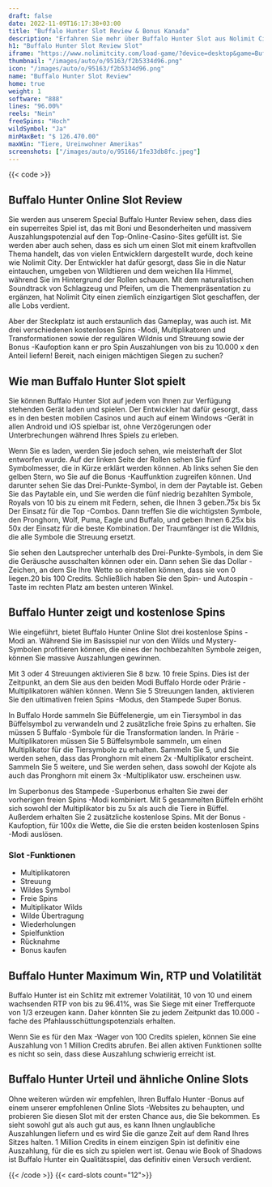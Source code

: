 ```yaml
---
draft: false
date: 2022-11-09T16:17:38+03:00
title: "Buffalo Hunter Slot Review & Bonus Kanada"
description: "Erfahren Sie mehr über Buffalo Hunter Slot aus Nolimit City -Funktionen, Auszahlungen, Volatilität, RTP und erhalten Sie kostenlose Spins und Casino -Bonus von den besten CA -Online -Casinos!"
h1: "Buffalo Hunter Slot Review Slot"
iframe: "https://www.nolimitcity.com/load-game/?device=desktop&game=BuffaloHunter"
thumbnail: "/images/auto/o/95163/f2b5334d96.png"
icon: "/images/auto/o/95163/f2b5334d96.png"
name: "Buffalo Hunter Slot Review"
home: true
weight: 1
software: "888"
lines: "96.00%"
reels: "Nein"
freeSpins: "Hoch"
wildSymbol: "Ja"
minMaxBet: "$ 126.470.00"
maxWin: "Tiere, Ureinwohner Amerikas"
screenshots: ["/images/auto/o/95166/1fe33db8fc.jpeg"]
---
```


{{< code >}}<h2>Buffalo Hunter Online Slot Review</h2><p>Sie werden aus unserem Special Buffalo Hunter Review sehen, dass dies ein superreites Spiel ist, das mit Boni und Besonderheiten und massivem Auszahlungspotenzial auf den Top-Online-Casino-Sites gefüllt ist. Sie werden aber auch sehen, dass es sich um einen Slot mit einem kraftvollen Thema handelt, das von vielen Entwicklern dargestellt wurde, doch keine wie Nolimit City. Der Entwickler hat dafür gesorgt, dass Sie in die Natur eintauchen, umgeben von Wildtieren und dem weichen lila Himmel, während Sie im Hintergrund der Rollen schauen. Mit dem naturalistischen Soundtrack von Schlagzeug und Pfeifen, um die Themenpräsentation zu ergänzen, hat Nolimit City einen ziemlich einzigartigen Slot geschaffen, der alle Lobs verdient.</p><p>Aber der Steckplatz ist auch erstaunlich das Gameplay, was auch ist. Mit drei verschiedenen kostenlosen Spins -Modi, Multiplikatoren und Transformationen sowie der regulären Wildnis und Streuung sowie der Bonus -Kaufoption kann er pro Spin Auszahlungen von bis zu 10.000 x den Anteil liefern! Bereit, nach einigen mächtigen Siegen zu suchen?</p><h2>Wie man Buffalo Hunter Slot spielt</h2><p>Sie können Buffalo Hunter Slot auf jedem von Ihnen zur Verfügung stehenden Gerät laden und spielen. Der Entwickler hat dafür gesorgt, dass es in den besten mobilen Casinos und auch auf einem Windows -Gerät in allen Android und iOS spielbar ist, ohne Verzögerungen oder Unterbrechungen während Ihres Spiels zu erleben.</p><p>Wenn Sie es laden, werden Sie jedoch sehen, wie meisterhaft der Slot entworfen wurde. Auf der linken Seite der Rollen sehen Sie fünf Symbolmesser, die in Kürze erklärt werden können. Ab links sehen Sie den gelben Stern, wo Sie auf die Bonus -Kauffunktion zugreifen können. Und darunter sehen Sie das Drei-Punkte-Symbol, in dem der Paytable ist. Geben Sie das Paytable ein, und Sie werden die fünf niedrig bezahlten Symbole, Royals von 10 bis zu einem mit Federn, sehen, die Ihnen 3 geben.75x bis 5x Der Einsatz für die Top -Combos. Dann treffen Sie die wichtigsten Symbole, den Pronghorn, Wolf, Puma, Eagle und Buffalo, und geben Ihnen 6.25x bis 50x der Einsatz für die beste Kombination. Der Traumfänger ist die Wildnis, die alle Symbole die Streuung ersetzt.</p><p>Sie sehen den Lautsprecher unterhalb des Drei-Punkte-Symbols, in dem Sie die Geräusche ausschalten können oder ein. Dann sehen Sie das Dollar -Zeichen, an dem Sie Ihre Wette so einstellen können, dass sie von 0 liegen.20 bis 100 Credits. Schließlich haben Sie den Spin- und Autospin -Taste im rechten Platz am besten unteren Winkel.</p><h2>Buffalo Hunter zeigt und kostenlose Spins</h2><p>Wie eingeführt, bietet Buffalo Hunter Online Slot drei kostenlose Spins -Modi an. Während Sie im Basisspiel nur von den Wilds und Mystery-Symbolen profitieren können, die eines der hochbezahlten Symbole zeigen, können Sie massive Auszahlungen gewinnen.</p><p>Mit 3 oder 4 Streuungen aktivieren Sie 8 bzw. 10 freie Spins. Dies ist der Zeitpunkt, an dem Sie aus den beiden Modi Buffalo Horde oder Prärie -Multiplikatoren wählen können. Wenn Sie 5 Streuungen landen, aktivieren Sie den ultimativen freien Spins -Modus, den Stampede Super Bonus.</p><p>In Buffalo Horde sammeln Sie Büffelenergie, um ein Tiersymbol in das Büffelsymbol zu verwandeln und 2 zusätzliche freie Spins zu erhalten. Sie müssen 5 Buffalo -Symbole für die Transformation landen. In Prärie -Multiplikatoren müssen Sie 5 Büffelsymbole sammeln, um einen Multiplikator für die Tiersymbole zu erhalten. Sammeln Sie 5, und Sie werden sehen, dass das Pronghorn mit einem 2x -Multiplikator erscheint. Sammeln Sie 5 weitere, und Sie werden sehen, dass sowohl der Kojote als auch das Pronghorn mit einem 3x -Multiplikator usw. erscheinen usw.</p><p>Im Superbonus des Stampede -Superbonus erhalten Sie zwei der vorherigen freien Spins -Modi kombiniert. Mit 5 gesammelten Büffeln erhöht sich sowohl der Multiplikator bis zu 5x als auch die Tiere in Büffel. Außerdem erhalten Sie 2 zusätzliche kostenlose Spins. Mit der Bonus -Kaufoption, für 100x die Wette, die Sie die ersten beiden kostenlosen Spins -Modi auslösen.</p><h3>
Slot -Funktionen</h3><ul>
<li></span>
Multiplikatoren</li>
<li></span>
Streuung</li>
<li></span>
Wildes Symbol</li>
<li></span>
Freie Spins</li>
<li></span>
Multiplikator Wilds</li>
<li></span>
Wilde Übertragung</li>
<li></span>
Wiederholungen</li>
<li></span>
Spielfunktion</li>
<li></span>
Rücknahme</li>
<li></span>
Bonus kaufen</li></ul><h2>Buffalo Hunter Maximum Win, RTP und Volatilität</h2><p>Buffalo Hunter ist ein Schlitz mit extremer Volatilität, 10 von 10 und einem wachsenden RTP von bis zu 96.41%, was Sie Siege mit einer Trefferquote von 1/3 erzeugen kann. Daher könnten Sie zu jedem Zeitpunkt das 10.000 -fache des Pfahlausschüttungspotenzials erhalten.</p><p>Wenn Sie es für den Max -Wager von 100 Credits spielen, können Sie eine Auszahlung von 1 Million Credits abrufen. Bei allen aktiven Funktionen sollte es nicht so sein, dass diese Auszahlung schwierig erreicht ist.</p><h2>Buffalo Hunter Urteil und ähnliche Online Slots</h2><p>Ohne weiteren würden wir empfehlen, Ihren Buffalo Hunter -Bonus auf einem unserer empfohlenen Online Slots -Websites zu behaupten, und probieren Sie diesen Slot mit der ersten Chance aus, die Sie bekommen. Es sieht sowohl gut als auch gut aus, es kann Ihnen unglaubliche Auszahlungen liefern und es wird Sie die ganze Zeit auf dem Rand Ihres Sitzes halten. 1 Million Credits in einem einzigen Spin ist definitiv eine Auszahlung, für die es sich zu spielen wert ist. Genau wie Book of Shadows ist Buffalo Hunter ein Qualitätsspiel, das definitiv einen Versuch verdient.</p>{{< /code >}}
{{< card-slots count="12">}}
